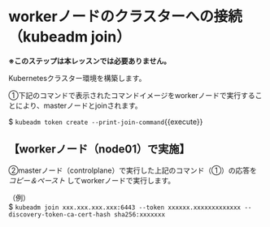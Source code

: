 # workerノードのクラスターへの接続（kubeadm join）

**※このステップは本レッスンでは必要ありません。**

Kubernetesクラスター環境を構築します。  

①下記のコマンドで表示されたコマンドイメージをworkerノードで実行することにより、masterノードとjoinされます。

$ `kubeadm token create --print-join-command`{{execute}}  

## 【workerノード（node01）で実施】  

②masterノード（controlplane）で実行した上記のコマンド（①）の応答を *コピー＆ペースト* してworkerノードで実行します。

（例）  
$ `kubeadm join xxx.xxx.xxx.xxx:6443 --token xxxxxx.xxxxxxxxxxxxx --discovery-token-ca-cert-hash sha256:xxxxxxx`  
